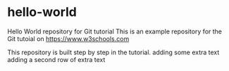 # hello-world
Hello World repository for Git tutorial
This is an example repository for the Git tutoial on https://www.w3schools.com

This repository is built step by step in the tutorial.
adding some extra text 
adding a second row of extra text
